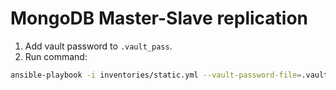 # MongoDB Master-Slave replication

1. Add vault password to `.vault_pass`.
2. Run command:
```bash
ansible-playbook -i inventories/static.yml --vault-password-file=.vault_pass logging.yml
```